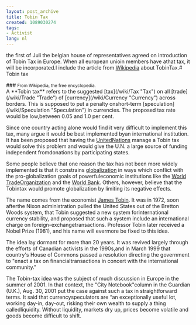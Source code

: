 ```yaml
---
layout: post_archive
title: Tobin Tax
created: 1089030274
tags:
- Activist
lang: nl
---
```

the first of Juli the belgian house of representatives agreed on introduction of Tobin Tax in Europe. When all european unioin members have athat tax, it will be incorporated.I include the article from [Wikipedia](http://en.wikipedia.org/wiki/Tobin_tax) about TobinTax.# Tobin tax
  <div id="bodyContent">    ### <small>From Wikipedia, the free encyclopedia.</small>
    <div id="contentSub"></div>                <!-- start content -->    
A **Tobin tax** refers to the suggested [tax](/wiki/Tax "Tax") on all [trade](/wiki/Trade "Trade") of [currency](/wiki/Currency "Currency") across borders. This is supposed to put a penalty onshort-term [speculation](/wiki/Speculation "Speculation") in currencies. The proposed tax rate would be low,between 0.05 and 1.0 per cent.

Since one country acting alone would find it very difficult to implement this tax, many argue it would be best implemented byan international institution. It has been proposed that having the [UnitedNations](/wiki/United_Nations "United Nations") manage a Tobin tax would solve this problem and would give the U.N. a large source of funding independent fromdonations by participating states.

Some people believe that one reason the tax has not been more widely implemented is that it constrains [globalization](/wiki/Globalization "Globalization") in ways which conflict with the pro-globalization goals of powerfuleconomic institutions like the [World TradeOrganization](/wiki/World_Trade_Organization "World Trade Organization") and the [World Bank](/wiki/World_Bank "World Bank"). Others, however, believe that the Tobintax would promote globalization by limiting its negative effects.

The name comes from the economist [James Tobin](/wiki/James_Tobin "James Tobin"). It was in 1972, soon afterthe Nixon administration pulled the United States out of the Bretton Woods system, that Tobin suggested a new system forinternational currency stability, and proposed that such a system include an international charge on foreign-exchangetransactions. Professor Tobin later received a Nobel Prize (1981), and his name will evermore be fixed to this idea.

The idea lay dormant for more than 20 years. It was revived largely through the efforts of Canadian activists in the 1990s,and in March 1999 that country's House of Commons passed a resolution directing the government to "enact a tax on financialtransactions in concert with the international community."

The Tobin-tax idea was the subject of much discussion in Europe in the summer of 2001. In that context, the "City Notebook"column in the Guardian (U.K.), Aug. 30, 2001 put the case against such a tax in straightforward terms. It said that currencyspeculators are “an exceptionally useful lot, working day-in, day-out, risking their own wealth to supply a thing calledliquidity. Without liquidity, markets dry up, prices become volatile and goods become difficult to shift.
</div>
